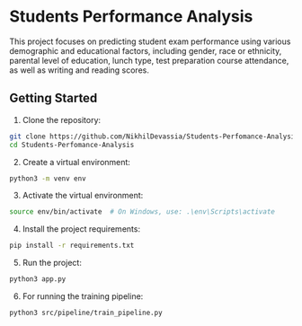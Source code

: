 # Students Performance Analysis

This project focuses on predicting student exam performance using various demographic and educational factors, including gender, race or ethnicity, parental level of education, lunch type, test preparation course attendance, as well as writing and reading scores.

## Getting Started

1. Clone the repository:

```bash
git clone https://github.com/NikhilDevassia/Students-Perfomance-Analysis.git
cd Students-Perfomance-Analysis
```

2. Create a virtual environment:
```bash
python3 -m venv env
```
3. Activate the virtual environment:
```bash
source env/bin/activate  # On Windows, use: .\env\Scripts\activate
```
4. Install the project requirements:
```bash
pip install -r requirements.txt
```
5. Run the project:
```bash
python3 app.py
```
6. For running the training pipeline:
```bash
python3 src/pipeline/train_pipeline.py
```
